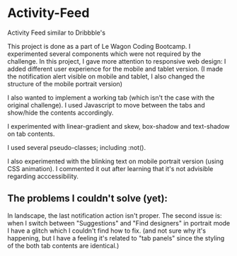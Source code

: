# Activity-Feed
Activity Feed similar to Dribbble's

This project is done as a part of Le Wagon Coding Bootcamp. I experimented several components which were not required by the challenge. In this project, I gave more attention to
responsive web design: I added different user experience for the mobile and tablet version. (I made the notification alert visible on mobile and tablet, I also changed the structure
of the mobile portrait version)

I also wanted to implement a working tab (which isn't the case with the original challenge). I used Javascript to move between the tabs and show/hide the contents accordingly.

I experimented with linear-gradient and skew, box-shadow and text-shadow on tab contents.

I used several pseudo-classes; including :not().

I also experimented with the blinking text on mobile portrait version (using CSS animation). I commented it out after learning that it's not advisible regarding acccessibility.

## The problems I couldn't solve (yet): 

In landscape, the last notification action isn't proper. The second issue is: when I switch between "Suggestions" and "Find designers" in portrait mode I have a glitch which I couldn't find how to fix. (and not sure why it's happening, but I have a feeling it's related to "tab panels" since the styling of the both tab contents are identical.)
